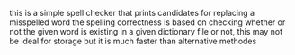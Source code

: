 this is a simple spell checker that prints candidates for replacing  a  misspelled  word
the spelling correctness is based on checking whether or not the given word is  existing 
in  a  given  dictionary  file  or  not, this may not be ideal for storage but it is much 
faster than alternative methodes
